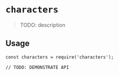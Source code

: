 # `characters`

> TODO: description

## Usage

```
const characters = require('characters');

// TODO: DEMONSTRATE API
```
